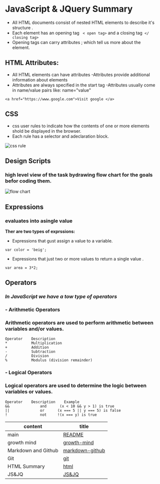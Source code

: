 # JavaScript & JQuery Summary

- All HTML documents consist of nested HTML elements to describe it's structure .
- Each element has an opening tag ``` < open tag>``` and a closing tag``` </ closing tag>```
- Opening tags can carry attributes ; which tell us more about the element.
## **HTML Attributes:**
- All HTML elements can have attributes
-Attributes provide additional information about elements
- Attributes are always specified in the start tag
-Attributes usually come in name/value pairs like: name="value"

```
<a href="https://www.google.com">Visit google </a>
```
## **CSS**
- css user rules to indicate how the contents of one or more elements shold be displayed in the browser.
- Each rule has a selector and adeclaration block.

![css rule](https://puzzleweb.ru/en/images/css/1_1.png)

## **Design Scripts**
### high level view of the task bydrawing flow chart for the goals befor coding them.
![flow chart](https://fbwebhookbotsem.herokuapp.com/images/b5-diagram.png)

## **Expressions**
### evaluates into asingle value
**Ther are two types of exprssions:**

- Expressions that gust assign a value to a variable.
```
var color = 'beig';
```


- Expressions that just two or more values to return a single value .
```
var area = 3*2;
```








## **Operators**
### ***In JavaScript we have a tow type of operators***

### -  **Arithmetic Operators**

### Arithmetic operators are used to perform arithmetic between variables and/or values.

``` 
Operator	Description
*	        Multiplication
+	        Addition
-	        Subtraction
/	        Division
%	        Modulus (division remainder)
```

### - **Logical Operators**
### Logical operators are used to determine the logic between variables or values.


```
Operator	Description	   Example
&&          	and	     (x < 10 && y > 1) is true
||             	or  	(x === 5 || y === 5) is false
!           	not	    !(x === y) is true
```


content  | title
------------ | -------------
main       | [README](https://amna-alhammad.github.io/reading-notes/)
growth mind   | [growth-mind](https://amna-alhammad.github.io/reading-notes/growth-mind)
Markdown and Github       |[markdown-github](https://amna-alhammad.github.io/reading-notes/markdown-github)
Git          |[git](https://amna-alhammad.github.io/reading-notes/git)
HTML Summary     |[html](https://amna-alhammad.github.io/reading-notes/html)
 JS&JQ    | [JS&JQ](https://amna-alhammad.github.io/reading-notes/JS&JQ)